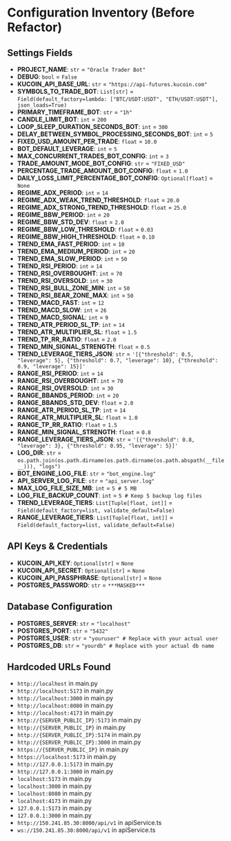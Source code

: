 # Configuration Inventory (Before Refactor)

## Settings Fields
- **PROJECT_NAME**: `str` = `"Oracle Trader Bot"`
- **DEBUG**: `bool` = `False`
- **KUCOIN_API_BASE_URL**: `str` = `"https://api-futures.kucoin.com"`
- **SYMBOLS_TO_TRADE_BOT**: `List[str]` = `Field(default_factory=lambda: ["BTC/USDT:USDT", "ETH/USDT:USDT"], json_loads=True)`
- **PRIMARY_TIMEFRAME_BOT**: `str` = `"1h"`
- **CANDLE_LIMIT_BOT**: `int` = `200`
- **LOOP_SLEEP_DURATION_SECONDS_BOT**: `int` = `300`
- **DELAY_BETWEEN_SYMBOL_PROCESSING_SECONDS_BOT**: `int` = `5`
- **FIXED_USD_AMOUNT_PER_TRADE**: `float` = `10.0`
- **BOT_DEFAULT_LEVERAGE**: `int` = `5`
- **MAX_CONCURRENT_TRADES_BOT_CONFIG**: `int` = `3`
- **TRADE_AMOUNT_MODE_BOT_CONFIG**: `str` = `"FIXED_USD"`
- **PERCENTAGE_TRADE_AMOUNT_BOT_CONFIG**: `float` = `1.0`
- **DAILY_LOSS_LIMIT_PERCENTAGE_BOT_CONFIG**: `Optional[float]` = `None`
- **REGIME_ADX_PERIOD**: `int` = `14`
- **REGIME_ADX_WEAK_TREND_THRESHOLD**: `float` = `20.0`
- **REGIME_ADX_STRONG_TREND_THRESHOLD**: `float` = `25.0`
- **REGIME_BBW_PERIOD**: `int` = `20`
- **REGIME_BBW_STD_DEV**: `float` = `2.0`
- **REGIME_BBW_LOW_THRESHOLD**: `float` = `0.03`
- **REGIME_BBW_HIGH_THRESHOLD**: `float` = `0.10`
- **TREND_EMA_FAST_PERIOD**: `int` = `10`
- **TREND_EMA_MEDIUM_PERIOD**: `int` = `20`
- **TREND_EMA_SLOW_PERIOD**: `int` = `50`
- **TREND_RSI_PERIOD**: `int` = `14`
- **TREND_RSI_OVERBOUGHT**: `int` = `70`
- **TREND_RSI_OVERSOLD**: `int` = `30`
- **TREND_RSI_BULL_ZONE_MIN**: `int` = `50`
- **TREND_RSI_BEAR_ZONE_MAX**: `int` = `50`
- **TREND_MACD_FAST**: `int` = `12`
- **TREND_MACD_SLOW**: `int` = `26`
- **TREND_MACD_SIGNAL**: `int` = `9`
- **TREND_ATR_PERIOD_SL_TP**: `int` = `14`
- **TREND_ATR_MULTIPLIER_SL**: `float` = `1.5`
- **TREND_TP_RR_RATIO**: `float` = `2.0`
- **TREND_MIN_SIGNAL_STRENGTH**: `float` = `0.5`
- **TREND_LEVERAGE_TIERS_JSON**: `str` = `'[{"threshold": 0.5, "leverage": 5}, {"threshold": 0.7, "leverage": 10}, {"threshold": 0.9, "leverage": 15}]'`
- **RANGE_RSI_PERIOD**: `int` = `14`
- **RANGE_RSI_OVERBOUGHT**: `int` = `70`
- **RANGE_RSI_OVERSOLD**: `int` = `30`
- **RANGE_BBANDS_PERIOD**: `int` = `20`
- **RANGE_BBANDS_STD_DEV**: `float` = `2.0`
- **RANGE_ATR_PERIOD_SL_TP**: `int` = `14`
- **RANGE_ATR_MULTIPLIER_SL**: `float` = `1.0`
- **RANGE_TP_RR_RATIO**: `float` = `1.5`
- **RANGE_MIN_SIGNAL_STRENGTH**: `float` = `0.8`
- **RANGE_LEVERAGE_TIERS_JSON**: `str` = `'[{"threshold": 0.8, "leverage": 3}, {"threshold": 0.95, "leverage": 5}]'`
- **LOG_DIR**: `str` = `os.path.join(os.path.dirname(os.path.dirname(os.path.abspath(__file__))), "logs")`
- **BOT_ENGINE_LOG_FILE**: `str` = `"bot_engine.log"`
- **API_SERVER_LOG_FILE**: `str` = `"api_server.log"`
- **MAX_LOG_FILE_SIZE_MB**: `int` = `5 # 5 MB`
- **LOG_FILE_BACKUP_COUNT**: `int` = `5 # Keep 5 backup log files`
- **TREND_LEVERAGE_TIERS**: `List[Tuple[float, int]]` = `Field(default_factory=list, validate_default=False)`
- **RANGE_LEVERAGE_TIERS**: `List[Tuple[float, int]]` = `Field(default_factory=list, validate_default=False)`

## API Keys & Credentials
- **KUCOIN_API_KEY**: `Optional[str]` = `None`
- **KUCOIN_API_SECRET**: `Optional[str]` = `None`
- **KUCOIN_API_PASSPHRASE**: `Optional[str]` = `None`
- **POSTGRES_PASSWORD**: `str` = `***MASKED***`

## Database Configuration
- **POSTGRES_SERVER**: `str` = `"localhost"`
- **POSTGRES_PORT**: `str` = `"5432"`
- **POSTGRES_USER**: `str` = `"youruser" # Replace with your actual user`
- **POSTGRES_DB**: `str` = `"yourdb" # Replace with your actual db name`

## Hardcoded URLs Found
- `http://localhost` in main.py
- `http://localhost:5173` in main.py
- `http://localhost:3000` in main.py
- `http://localhost:8080` in main.py
- `http://localhost:4173` in main.py
- `http://{SERVER_PUBLIC_IP}:5173` in main.py
- `http://{SERVER_PUBLIC_IP}` in main.py
- `http://{SERVER_PUBLIC_IP}:5174` in main.py
- `http://{SERVER_PUBLIC_IP}:3000` in main.py
- `https://{SERVER_PUBLIC_IP}` in main.py
- `https://localhost:5173` in main.py
- `http://127.0.0.1:5173` in main.py
- `http://127.0.0.1:3000` in main.py
- `localhost:5173` in main.py
- `localhost:3000` in main.py
- `localhost:8080` in main.py
- `localhost:4173` in main.py
- `127.0.0.1:5173` in main.py
- `127.0.0.1:3000` in main.py
- `http://150.241.85.30:8000/api/v1` in apiService.ts
- `ws://150.241.85.30:8000/api/v1` in apiService.ts
